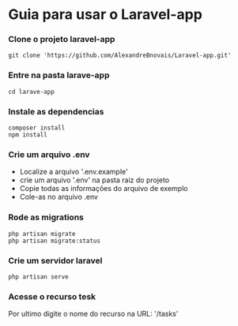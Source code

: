 # Guia para usar o Laravel-app

### Clone o projeto laravel-app

```
git clone 'https://github.com/AlexandreBnovais/Laravel-app.git'
```
### Entre na pasta larave-app
```
cd larave-app
```
### Instale as dependencias 

```
composer install 
npm install 
```

### Crie um arquivo .env
- Localize a arquivo '.env.example'
- crie um arquivo '.env' na pasta raiz do projeto
- Copie todas as informações do arquivo de exemplo
- Cole-as no arquivo .env

### Rode as migrations 

```
php artisan migrate
php artisan migrate:status
```

### Crie um servidor laravel
```
php artisan serve
```
### Acesse o recurso tesk 
Por ultimo digite o nome do recurso na URL: '/tasks' 
